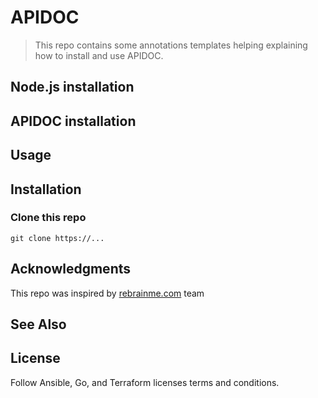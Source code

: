 # APIDOC

> This repo contains some annotations templates helping explaining how to install and use APIDOC.   

## Node.js installation

## APIDOC installation

## Usage 

## Installation  
### Clone this repo

```shell
git clone https://...
```

## Acknowledgments

This repo was inspired by [rebrainme.com](https://rebrainme.com) team

## See Also


## License
Follow Ansible, Go, and Terraform licenses terms and conditions.